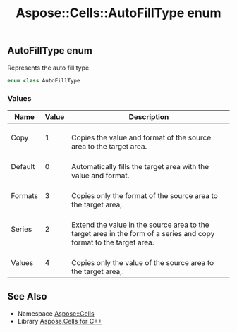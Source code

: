 ﻿---
title: Aspose::Cells::AutoFillType enum
linktitle: AutoFillType
second_title: Aspose.Cells for C++ API Reference
description: 'Aspose::Cells::AutoFillType enum. Represents the auto fill type in C++.'
type: docs
weight: 17800
url: /cpp/aspose.cells/autofilltype/
---
## AutoFillType enum


Represents the auto fill type.

```cpp
enum class AutoFillType
```

### Values

| Name | Value | Description |
| --- | --- | --- |
| Copy | 1 | <br>Copies the value and format of the source area to the target area. |
| Default | 0 | <br>Automatically fills the target area with the value and format. |
| Formats | 3 | <br>Copies only the format of the source area to the target area,. |
| Series | 2 | <br>Extend the value in the source area to the target area in the form of a series and copy format to the target area. |
| Values | 4 | <br>Copies only the value of the source area to the target area,. |

## See Also

* Namespace [Aspose::Cells](../)
* Library [Aspose.Cells for C++](../../)

